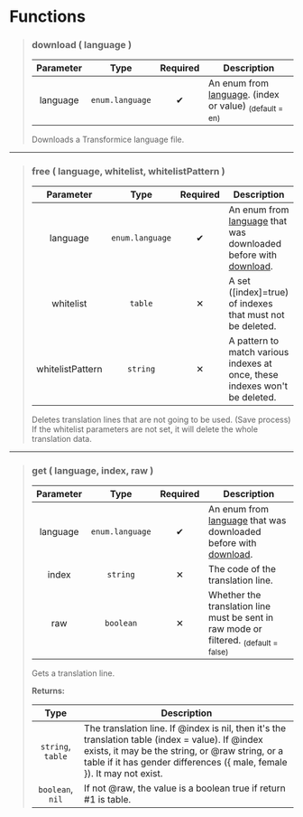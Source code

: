 # Functions
>### download ( language )
>| Parameter | Type | Required | Description |
>| :-: | :-: | :-: | - |
>| language | `enum.language` | ✔ | An enum from [language](Enums.md#language-string). (index or value) <sub>(default = en)</sub> |
>
>Downloads a Transformice language file.
>
---
>### free ( language, whitelist, whitelistPattern )
>| Parameter | Type | Required | Description |
>| :-: | :-: | :-: | - |
>| language | `enum.language` | ✔ | An enum from [language](Enums.md#language-string) that was downloaded before with [download](#download--language-). |
>| whitelist | `table` | ✕ | A set ([index]=true) of indexes that must not be deleted. |
>| whitelistPattern | `string` | ✕ | A pattern to match various indexes at once, these indexes won't be deleted. |
>
>Deletes translation lines that are not going to be used. (Save process)<br>
>If the whitelist parameters are not set, it will delete the whole translation data.
>
---
>### get ( language, index, raw )
>| Parameter | Type | Required | Description |
>| :-: | :-: | :-: | - |
>| language | `enum.language` | ✔ | An enum from [language](Enums.md#language-string) that was downloaded before with [download](#download--language-). |
>| index | `string` | ✕ | The code of the translation line. |
>| raw | `boolean` | ✕ | Whether the translation line must be sent in raw mode or filtered. <sub>(default = false)</sub> |
>
>Gets a translation line.
>
>**Returns:**
>
>| Type | Description |
>| :-: | - |
>| `string`, `table` | The translation line. If @index is nil, then it's the translation table (index = value). If @index exists, it may be the string, or @raw string, or a table if it has gender differences ({ male, female }). It may not exist. |
>| `boolean`, `nil` | If not @raw, the value is a boolean true if return #1 is table. |
